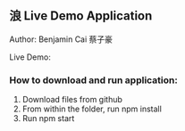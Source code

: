 ## 浪 Live Demo Application

Author: Benjamin Cai 蔡子豪

Live Demo:

### How to download and run application:

1. Download files from github
2. From within the folder, run npm install
3. Run npm start
